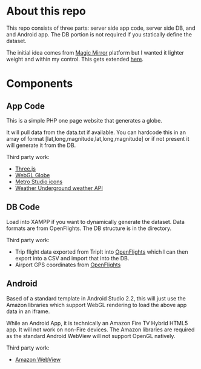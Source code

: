 # About this repo
This repo consists of three parts: server side app code, server side DB, and and Android app. The DB portion is not required if you statically define the dataset.

The initial idea comes from [Magic Mirror](https://magicmirror.builders/) platform but I wanted it lighter weight and within my control. This gets extended [here](http://michaelteeuw.nl/post/150349424992/mirror-mirror-on-the-wall-who-has-the-biggest-of).

# Components

## App Code
This is a simple PHP one page website that generates a globe. 

It will pull data from the data.txt if available. You can hardcode this in an array of format [lat,long,magnitude,lat,long,magnitude] or if not present it will generate it from the DB.

Third party work:
* [Three.js](http://threejs.org/)
* [WebGL Globe](https://www.chromeexperiments.com/experiment/globe-viewer)
* [Metro Studio icons](https://www.syncfusion.com/downloads/metrostudio)
* [Weather Underground weather API](https://www.wunderground.com/weather/api/d/docs)

## DB Code
Load into XAMPP if you want to dynamically generate the dataset. Data formats are from OpenFlights. The DB structure is in the directory.

Third party work:
* Trip flight data exported from TripIt into [OpenFlights](http://openflights.org/) which I can then export into a CSV and import that into the DB.
* Airport GPS coordinates from [OpenFlights](http://openflights.org/data.html)

## Android
Based of a standard template in Android Studio 2.2, this will just use the Amazon libraries which support WebGL rendering to load the above app data in an iframe. 

While an Android App, it is technically an Amazon Fire TV Hybrid HTML5 app. It will not work on non-Fire devices. The Amazon libraries are required as the standard Android WebView will not support OpenGL natively.

Third party work:
* [Amazon WebView](https://developer.amazon.com/public/solutions/platforms/android-fireos/docs/building-and-testing-your-hybrid-app)